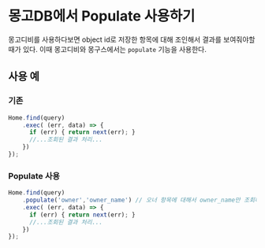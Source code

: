 # 몽고DB에서 Populate 사용하기
몽고디비를 사용하다보면 object id로 저장한 항목에 대해 조인해서 결과를 보여줘야할때가 있다. 이때 몽고디비와 몽구스에서는 `populate` 기능을 사용한다.

## 사용 예
### 기존
```js
Home.find(query)
    .exec( (err, data) => {
      if (err) { return next(err); }
      //...조회된 결과 처리...
    })
});
```

### Populate 사용 
```js
Home.find(query)
    .populate('owner','owner_name') // 오너 항목에 대해서 owner_name만 조회하겠다는 의미
    .exec( (err, data) => {
      if (err) { return next(err); }
      //...조회된 결과 처리...
    })
});
```